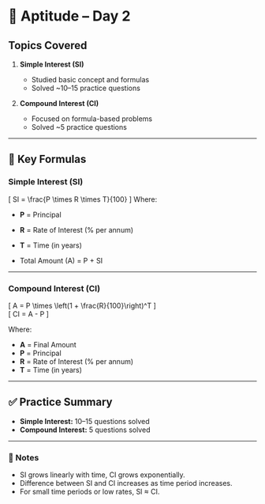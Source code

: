 # 📘 Aptitude – Day 2

## Topics Covered

1. **Simple Interest (SI)**

   - Studied basic concept and formulas
   - Solved ~10–15 practice questions

2. **Compound Interest (CI)**
   - Focused on formula-based problems
   - Solved ~5 practice questions

---

## 📝 Key Formulas

### Simple Interest (SI)

\[
SI = \frac{P \times R \times T}{100}
\]
Where:

- **P** = Principal
- **R** = Rate of Interest (% per annum)
- **T** = Time (in years)

- Total Amount (A) = P + SI

---

### Compound Interest (CI)

\[
A = P \times \left(1 + \frac{R}{100}\right)^T
\]  
\[
CI = A - P
\]

Where:

- **A** = Final Amount
- **P** = Principal
- **R** = Rate of Interest (% per annum)
- **T** = Time (in years)

---

## ✅ Practice Summary

- **Simple Interest:** 10–15 questions solved
- **Compound Interest:** 5 questions solved

---

### 📌 Notes

- SI grows linearly with time, CI grows exponentially.
- Difference between SI and CI increases as time period increases.
- For small time periods or low rates, SI ≈ CI.
